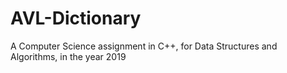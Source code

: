 # AVL-Dictionary
A Computer Science assignment in C++, for Data Structures and Algorithms, in the year 2019

